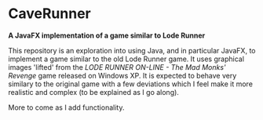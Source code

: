 # CaveRunner
**A JavaFX implementation of a game similar to Lode Runner**

This repository is an exploration into using Java, and in particular JavaFX, to implement a game similar to the old Lode Runner game.  It uses graphical images 'lifted' from the *LODE RUNNER ON-LINE - The Mad Monks' Revenge* game released on Windows XP.  It is expected to behave very similary to the original game with a few deviations which I feel make it more realistic and complex (to be explained as I go along).

More to come as I add functionality.
